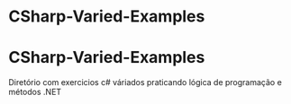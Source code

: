# CSharp-Varied-Examples

<h1>CSharp-Varied-Examples </h1> 
<p>Diretório com exercicios c# váriados praticando lógica de programação e métodos .NET</p>
